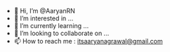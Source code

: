 - 👋 Hi, I’m @AaryanRN
- 👀 I’m interested in ...
- 🌱 I’m currently learning ...
- 💞️ I’m looking to collaborate on ...
- 📫 How to reach me : itsaaryanagrawal@gmail.com

<!---
AaryanRN/AaryanRN is a ✨ special ✨ repository because its `README.md` (this file) appears on your GitHub profile.
You can click the Preview link to take a look at your changes.
--->
